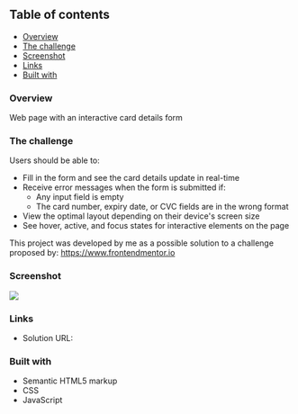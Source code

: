 ## Table of contents

-   [Overview](#overview)
  - [The challenge](#the-challenge)
  - [Screenshot](#screenshot)
  - [Links](#links)
  - [Built with](#built-with)
  

### Overview

Web page with an interactive card details form


### The challenge

Users should be able to:

- Fill in the form and see the card details update in real-time
- Receive error messages when the form is submitted if:
  - Any input field is empty
  - The card number, expiry date, or CVC fields are in the wrong format
- View the optimal layout depending on their device's screen size
- See hover, active, and focus states for interactive elements on the page

This project was developed by me as a possible solution to a challenge proposed by: https://www.frontendmentor.io


### Screenshot

![](./screenshot.jpg)


### Links

- Solution URL: 


### Built with

- Semantic HTML5 markup
- CSS 
- JavaScript
